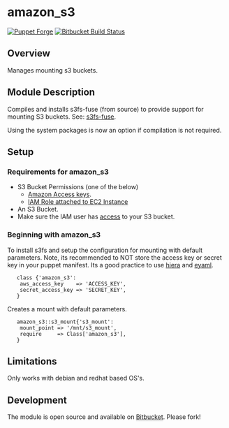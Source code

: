 # amazon_s3

[![Puppet Forge](http://img.shields.io/puppetforge/v/landcareresearch/amazon_s3.svg)](https://forge.puppetlabs.com/landcaresearch/amazon_s3)
[![Bitbucket Build Status](http://build.landcareresearch.co.nz/app/rest/builds/buildType%3A%28id%3ALinuxAdmin_PuppetAmazonS3_PuppetAmazonS3%29/statusIcon)](http://build.landcareresearch.co.nz/viewType.html?buildTypeId=LinuxAdmin_PuppetAmazonS3_PuppetAmazonS3&guest=1)

## Overview

Manages mounting s3 buckets.

## Module Description

Compiles and installs s3fs-fuse (from source) to provide support for mounting
S3 buckets.  See: [s3fs-fuse](https://github.com/s3fs-fuse/s3fs-fuse).

Using the system packages is now an option if compilation is not required.

## Setup

### Requirements for amazon_s3

* S3 Bucket Permissions (one of the below)
  * [Amazon Access keys](http://docs.aws.amazon.com/AWSSimpleQueueService/latest/SQSGettingStartedGuide/AWSCredentials.html).
  * [IAM Role attached to EC2 Instance](https://aws.amazon.com/blogs/security/easily-replace-or-attach-an-iam-role-to-an-existing-ec2-instance-by-using-the-ec2-console)
* An S3 Bucket.
* Make sure the IAM user has [access](http://docs.aws.amazon.com/AmazonS3/latest/dev/using-iam-policies.html) to your S3 bucket.

### Beginning with amazon_s3

To install s3fs and setup the configuration for mounting with default parameters.
Note, its recommended to NOT store the access key or secret key in your puppet manifest.
Its a good practice to use [hiera](https://docs.puppetlabs.com/hiera/1/) and [eyaml](https://github.com/TomPoulton/hiera-eyaml).

```
   class {'amazon_s3':
    aws_access_key    => 'ACCESS_KEY',
    secret_access_key => 'SECRET_KEY',
   }
```

Creates a mount with default parameters.

```
   amazon_s3::s3_mount{'s3_mount':
    mount_point => '/mnt/s3_mount',
    require     => Class['amazon_s3'],
   }
```

## Limitations

Only works with debian and redhat based OS's.

## Development

The module is open source and available on [Bitbucket](https://bitbucket.org/landcareresearch/puppet-amazon-s3).  Please fork!
